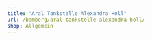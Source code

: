 ```yaml
---
title: "Aral Tankstelle Alexandra Holl"
url: /bamberg/aral-tankstelle-alexandra-holl/
shop: Allgemein
---
```

